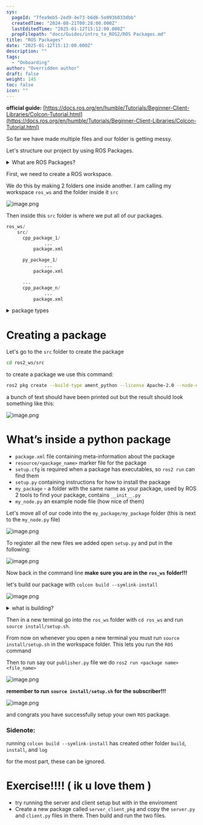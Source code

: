 ```yaml
---
sys:
  pageId: "7fea9eb5-2ed9-4e73-b6d6-5e093b833dbb"
  createdTime: "2024-08-21T00:28:00.000Z"
  lastEditedTime: "2025-01-12T15:12:00.000Z"
  propFilepath: "docs/Guides/intro_to_ROS2/ROS Packages.md"
title: "ROS Packages"
date: "2025-01-12T15:12:00.000Z"
description: ""
tags:
  - "Onboarding"
author: "Overridden author"
draft: false
weight: 145
toc: false
icon: ""
---
```


**official guide:** [https://docs.ros.org/en/humble/Tutorials/Beginner-Client-Libraries/Colcon-Tutorial.html](https://docs.ros.org/en/humble/Tutorials/Beginner-Client-Libraries/Colcon-Tutorial.html)

So far we have made multiple files and our folder is getting messy.

Let's structure our project by using ROS Packages.

<details>

<summary>What are ROS Packages?</summary>

ROS Packages are, as the name implies, packages of code that are highly sharable between ROS developers.

They consist of a folder, `package.xml` file, and source code

```python
      cpp_package_1/
		      ... imagine much code files here ..
          package.xml
```

</details>

First, we need to create a ROS workspace.

We do this by making 2 folders one inside another. I am calling my workspace `ros_ws` and the folder inside it `src`

![image.png](https://prod-files-secure.s3.us-west-2.amazonaws.com/d518164a-d88e-44d1-a4ee-3adb3bd8bce0/70706947-fd18-4537-a67b-e12946812d31/image.png?X-Amz-Algorithm=AWS4-HMAC-SHA256&X-Amz-Content-Sha256=UNSIGNED-PAYLOAD&X-Amz-Credential=ASIAZI2LB466SZFQZN76%2F20250604%2Fus-west-2%2Fs3%2Faws4_request&X-Amz-Date=20250604T140756Z&X-Amz-Expires=3600&X-Amz-Security-Token=IQoJb3JpZ2luX2VjEFUaCXVzLXdlc3QtMiJIMEYCIQCXVAEgSi4O84lcu95ui3Y8BkceHzBtjCSx1%2BxQna%2BA7QIhAJT%2FB6A3fZwoy5fwuDeUx5yoBnyZly9GL2leHJ9Vjz0YKv8DCC4QABoMNjM3NDIzMTgzODA1Igw5ddHgZbxNQxvGTBYq3APcy%2BzTzfZzkuyra41Pn4D090gGyD8XfH2M539TGe3FJ1HoivgaxvL%2BkFv1M%2B%2FjpMk57AkN87YmCh5Jg44nUBcaRW9yfitxvLYbl5QdhWESVFE5mLnKY9HYX7yorhV8yBRpqceltRUhhRiky4iUZL9dq4sZJKfizYkr6YcnndUySEzdEg6kC6Ox4mDregk08x8%2FKWEvv8G7bnwAfu7gPjtje5q%2Fhh0Lpqu72eZYCoXzTxvfERpbd0%2B%2FJKEdKAZL7LV8d9CumBioi%2FXnq%2BpqqVzCAQRRmTF8c0%2FlclFS1ynaGNajeH4283rO2Ze9ov905%2Fx7NDEuIF8xObqk2vcqmP3iMR%2FQcKzoZnZYLKGKC7Iwx%2FleYzkonZmnh84IOKWn4stWBUxXakp2Xz3d4URErXW6aWi6t5bRWfaIbWc7b7l1Ogs%2F%2B0WhKCqemLr%2FfKTRpD%2FokzFI1GCVNY9nlmhu1i3wNkhHOdzCstFm49%2BLtem42g3ZjfnlwZdamgU%2FyyfhtFNZ5pYn2AVvY3QRWVBHtEC%2FXfXAj0y0%2BcsuTpKAkRE6PuF9eUcjzJuHmYlCJDbvORL75yMoopAChTYdKgi5Z9HjKRL%2B9yLR7YQK0StWrFzH3%2B1KdXvSZGkApp2TeTDXgIHCBjqkAZPzLjvPy3sNFn6MMNj0tDpn9UUWD4gJ57A%2FfuP3rjxKjD0JVecGNC1ur5Vn07mkB2n9OgIVzUhcZJ3f0AxX4ThJeCKUMII9X9M%2BRTu5UZxda8nM1aay0BWHqWB7%2FbDvqbZPoR3eTl4T4c6TH5USxS%2BeLqeca5z42yjTdZvTf%2Btjuz9uv%2B%2FUKHUYLL5fXb9cn%2BX9ZjPPIFtVKsaVKgSp69QwWVDt&X-Amz-Signature=9674aa30395f424e4f8adfc5a0bc378308fdf81424a9797a7d2296640debe6e0&X-Amz-SignedHeaders=host&x-id=GetObject)

Then inside this `src` folder is where we put all of our packages.

```python
ros_ws/
    src/
      cpp_package_1/
		      ...
          package.xml

      py_package_1/
		      ...
          package.xml

      ...
      cpp_package_n/
		      ...
          package.xml

```

<details>

<summary>package types</summary>

packages can be either `C++` or python.

the intern file structure is different for each but for this guide we will stick to creating python packages

</details>

# Creating a package

Let's go to the `src` folder to create the package

```bash
cd ros2_ws/src
```

to create a package we use this command:

```bash
ros2 pkg create --build-type ament_python --license Apache-2.0 --node-name my_node my_package
```

a bunch of text should have been printed out but the result should look something like this:

![image.png](https://prod-files-secure.s3.us-west-2.amazonaws.com/d518164a-d88e-44d1-a4ee-3adb3bd8bce0/e6cf1e3f-8512-4a3e-b131-079f800bf3e8/image.png?X-Amz-Algorithm=AWS4-HMAC-SHA256&X-Amz-Content-Sha256=UNSIGNED-PAYLOAD&X-Amz-Credential=ASIAZI2LB466SZFQZN76%2F20250604%2Fus-west-2%2Fs3%2Faws4_request&X-Amz-Date=20250604T140756Z&X-Amz-Expires=3600&X-Amz-Security-Token=IQoJb3JpZ2luX2VjEFUaCXVzLXdlc3QtMiJIMEYCIQCXVAEgSi4O84lcu95ui3Y8BkceHzBtjCSx1%2BxQna%2BA7QIhAJT%2FB6A3fZwoy5fwuDeUx5yoBnyZly9GL2leHJ9Vjz0YKv8DCC4QABoMNjM3NDIzMTgzODA1Igw5ddHgZbxNQxvGTBYq3APcy%2BzTzfZzkuyra41Pn4D090gGyD8XfH2M539TGe3FJ1HoivgaxvL%2BkFv1M%2B%2FjpMk57AkN87YmCh5Jg44nUBcaRW9yfitxvLYbl5QdhWESVFE5mLnKY9HYX7yorhV8yBRpqceltRUhhRiky4iUZL9dq4sZJKfizYkr6YcnndUySEzdEg6kC6Ox4mDregk08x8%2FKWEvv8G7bnwAfu7gPjtje5q%2Fhh0Lpqu72eZYCoXzTxvfERpbd0%2B%2FJKEdKAZL7LV8d9CumBioi%2FXnq%2BpqqVzCAQRRmTF8c0%2FlclFS1ynaGNajeH4283rO2Ze9ov905%2Fx7NDEuIF8xObqk2vcqmP3iMR%2FQcKzoZnZYLKGKC7Iwx%2FleYzkonZmnh84IOKWn4stWBUxXakp2Xz3d4URErXW6aWi6t5bRWfaIbWc7b7l1Ogs%2F%2B0WhKCqemLr%2FfKTRpD%2FokzFI1GCVNY9nlmhu1i3wNkhHOdzCstFm49%2BLtem42g3ZjfnlwZdamgU%2FyyfhtFNZ5pYn2AVvY3QRWVBHtEC%2FXfXAj0y0%2BcsuTpKAkRE6PuF9eUcjzJuHmYlCJDbvORL75yMoopAChTYdKgi5Z9HjKRL%2B9yLR7YQK0StWrFzH3%2B1KdXvSZGkApp2TeTDXgIHCBjqkAZPzLjvPy3sNFn6MMNj0tDpn9UUWD4gJ57A%2FfuP3rjxKjD0JVecGNC1ur5Vn07mkB2n9OgIVzUhcZJ3f0AxX4ThJeCKUMII9X9M%2BRTu5UZxda8nM1aay0BWHqWB7%2FbDvqbZPoR3eTl4T4c6TH5USxS%2BeLqeca5z42yjTdZvTf%2Btjuz9uv%2B%2FUKHUYLL5fXb9cn%2BX9ZjPPIFtVKsaVKgSp69QwWVDt&X-Amz-Signature=9f2ed7682d80ee37395bbd6c8ac3e1abcec743f1f3acde88ec4536709462da5a&X-Amz-SignedHeaders=host&x-id=GetObject)

# What’s inside a python package

- `package.xml` file containing meta-information about the package
- `resource/<package_name>` marker file for the package
- `setup.cfg` is required when a package has executables, so `ros2 run` can find them
- `setup.py` containing instructions for how to install the package
- `my_package` - a folder with the same name as your package, used by ROS 2 tools to find your package, contains `__init__.py`
- `my_node.py` an example node file (how nice of them)

Let's move all of our code into the `my_package/my_package` folder (this is next to the `my_node.py` file)

![image.png](https://prod-files-secure.s3.us-west-2.amazonaws.com/d518164a-d88e-44d1-a4ee-3adb3bd8bce0/9ce58f11-0da9-4d3e-b86d-506a9685d378/image.png?X-Amz-Algorithm=AWS4-HMAC-SHA256&X-Amz-Content-Sha256=UNSIGNED-PAYLOAD&X-Amz-Credential=ASIAZI2LB466SZFQZN76%2F20250604%2Fus-west-2%2Fs3%2Faws4_request&X-Amz-Date=20250604T140756Z&X-Amz-Expires=3600&X-Amz-Security-Token=IQoJb3JpZ2luX2VjEFUaCXVzLXdlc3QtMiJIMEYCIQCXVAEgSi4O84lcu95ui3Y8BkceHzBtjCSx1%2BxQna%2BA7QIhAJT%2FB6A3fZwoy5fwuDeUx5yoBnyZly9GL2leHJ9Vjz0YKv8DCC4QABoMNjM3NDIzMTgzODA1Igw5ddHgZbxNQxvGTBYq3APcy%2BzTzfZzkuyra41Pn4D090gGyD8XfH2M539TGe3FJ1HoivgaxvL%2BkFv1M%2B%2FjpMk57AkN87YmCh5Jg44nUBcaRW9yfitxvLYbl5QdhWESVFE5mLnKY9HYX7yorhV8yBRpqceltRUhhRiky4iUZL9dq4sZJKfizYkr6YcnndUySEzdEg6kC6Ox4mDregk08x8%2FKWEvv8G7bnwAfu7gPjtje5q%2Fhh0Lpqu72eZYCoXzTxvfERpbd0%2B%2FJKEdKAZL7LV8d9CumBioi%2FXnq%2BpqqVzCAQRRmTF8c0%2FlclFS1ynaGNajeH4283rO2Ze9ov905%2Fx7NDEuIF8xObqk2vcqmP3iMR%2FQcKzoZnZYLKGKC7Iwx%2FleYzkonZmnh84IOKWn4stWBUxXakp2Xz3d4URErXW6aWi6t5bRWfaIbWc7b7l1Ogs%2F%2B0WhKCqemLr%2FfKTRpD%2FokzFI1GCVNY9nlmhu1i3wNkhHOdzCstFm49%2BLtem42g3ZjfnlwZdamgU%2FyyfhtFNZ5pYn2AVvY3QRWVBHtEC%2FXfXAj0y0%2BcsuTpKAkRE6PuF9eUcjzJuHmYlCJDbvORL75yMoopAChTYdKgi5Z9HjKRL%2B9yLR7YQK0StWrFzH3%2B1KdXvSZGkApp2TeTDXgIHCBjqkAZPzLjvPy3sNFn6MMNj0tDpn9UUWD4gJ57A%2FfuP3rjxKjD0JVecGNC1ur5Vn07mkB2n9OgIVzUhcZJ3f0AxX4ThJeCKUMII9X9M%2BRTu5UZxda8nM1aay0BWHqWB7%2FbDvqbZPoR3eTl4T4c6TH5USxS%2BeLqeca5z42yjTdZvTf%2Btjuz9uv%2B%2FUKHUYLL5fXb9cn%2BX9ZjPPIFtVKsaVKgSp69QwWVDt&X-Amz-Signature=51c06666e6dc6a34e108e8d809ea137efeda3a3d10b80a7a046722dbc528bc36&X-Amz-SignedHeaders=host&x-id=GetObject)

To register all the new files we added open `setup.py` and put in the following:

![image.png](https://prod-files-secure.s3.us-west-2.amazonaws.com/d518164a-d88e-44d1-a4ee-3adb3bd8bce0/1cd7c262-4cae-4496-9d75-c178537d24a2/image.png?X-Amz-Algorithm=AWS4-HMAC-SHA256&X-Amz-Content-Sha256=UNSIGNED-PAYLOAD&X-Amz-Credential=ASIAZI2LB466SZFQZN76%2F20250604%2Fus-west-2%2Fs3%2Faws4_request&X-Amz-Date=20250604T140756Z&X-Amz-Expires=3600&X-Amz-Security-Token=IQoJb3JpZ2luX2VjEFUaCXVzLXdlc3QtMiJIMEYCIQCXVAEgSi4O84lcu95ui3Y8BkceHzBtjCSx1%2BxQna%2BA7QIhAJT%2FB6A3fZwoy5fwuDeUx5yoBnyZly9GL2leHJ9Vjz0YKv8DCC4QABoMNjM3NDIzMTgzODA1Igw5ddHgZbxNQxvGTBYq3APcy%2BzTzfZzkuyra41Pn4D090gGyD8XfH2M539TGe3FJ1HoivgaxvL%2BkFv1M%2B%2FjpMk57AkN87YmCh5Jg44nUBcaRW9yfitxvLYbl5QdhWESVFE5mLnKY9HYX7yorhV8yBRpqceltRUhhRiky4iUZL9dq4sZJKfizYkr6YcnndUySEzdEg6kC6Ox4mDregk08x8%2FKWEvv8G7bnwAfu7gPjtje5q%2Fhh0Lpqu72eZYCoXzTxvfERpbd0%2B%2FJKEdKAZL7LV8d9CumBioi%2FXnq%2BpqqVzCAQRRmTF8c0%2FlclFS1ynaGNajeH4283rO2Ze9ov905%2Fx7NDEuIF8xObqk2vcqmP3iMR%2FQcKzoZnZYLKGKC7Iwx%2FleYzkonZmnh84IOKWn4stWBUxXakp2Xz3d4URErXW6aWi6t5bRWfaIbWc7b7l1Ogs%2F%2B0WhKCqemLr%2FfKTRpD%2FokzFI1GCVNY9nlmhu1i3wNkhHOdzCstFm49%2BLtem42g3ZjfnlwZdamgU%2FyyfhtFNZ5pYn2AVvY3QRWVBHtEC%2FXfXAj0y0%2BcsuTpKAkRE6PuF9eUcjzJuHmYlCJDbvORL75yMoopAChTYdKgi5Z9HjKRL%2B9yLR7YQK0StWrFzH3%2B1KdXvSZGkApp2TeTDXgIHCBjqkAZPzLjvPy3sNFn6MMNj0tDpn9UUWD4gJ57A%2FfuP3rjxKjD0JVecGNC1ur5Vn07mkB2n9OgIVzUhcZJ3f0AxX4ThJeCKUMII9X9M%2BRTu5UZxda8nM1aay0BWHqWB7%2FbDvqbZPoR3eTl4T4c6TH5USxS%2BeLqeca5z42yjTdZvTf%2Btjuz9uv%2B%2FUKHUYLL5fXb9cn%2BX9ZjPPIFtVKsaVKgSp69QwWVDt&X-Amz-Signature=40fff5f74c347ff8571261122bae8ae0a1b52bf83fdf361b7e0f1a47d2543ba6&X-Amz-SignedHeaders=host&x-id=GetObject)

Now back in the command line **make sure you are in the** **`ros_ws`** **folder!!!**

let's build our package with `colcon build --symlink-install`

![image.png](https://prod-files-secure.s3.us-west-2.amazonaws.com/d518164a-d88e-44d1-a4ee-3adb3bd8bce0/2f2a0d27-b173-48fd-b189-5f5c0ce65619/image.png?X-Amz-Algorithm=AWS4-HMAC-SHA256&X-Amz-Content-Sha256=UNSIGNED-PAYLOAD&X-Amz-Credential=ASIAZI2LB466SZFQZN76%2F20250604%2Fus-west-2%2Fs3%2Faws4_request&X-Amz-Date=20250604T140756Z&X-Amz-Expires=3600&X-Amz-Security-Token=IQoJb3JpZ2luX2VjEFUaCXVzLXdlc3QtMiJIMEYCIQCXVAEgSi4O84lcu95ui3Y8BkceHzBtjCSx1%2BxQna%2BA7QIhAJT%2FB6A3fZwoy5fwuDeUx5yoBnyZly9GL2leHJ9Vjz0YKv8DCC4QABoMNjM3NDIzMTgzODA1Igw5ddHgZbxNQxvGTBYq3APcy%2BzTzfZzkuyra41Pn4D090gGyD8XfH2M539TGe3FJ1HoivgaxvL%2BkFv1M%2B%2FjpMk57AkN87YmCh5Jg44nUBcaRW9yfitxvLYbl5QdhWESVFE5mLnKY9HYX7yorhV8yBRpqceltRUhhRiky4iUZL9dq4sZJKfizYkr6YcnndUySEzdEg6kC6Ox4mDregk08x8%2FKWEvv8G7bnwAfu7gPjtje5q%2Fhh0Lpqu72eZYCoXzTxvfERpbd0%2B%2FJKEdKAZL7LV8d9CumBioi%2FXnq%2BpqqVzCAQRRmTF8c0%2FlclFS1ynaGNajeH4283rO2Ze9ov905%2Fx7NDEuIF8xObqk2vcqmP3iMR%2FQcKzoZnZYLKGKC7Iwx%2FleYzkonZmnh84IOKWn4stWBUxXakp2Xz3d4URErXW6aWi6t5bRWfaIbWc7b7l1Ogs%2F%2B0WhKCqemLr%2FfKTRpD%2FokzFI1GCVNY9nlmhu1i3wNkhHOdzCstFm49%2BLtem42g3ZjfnlwZdamgU%2FyyfhtFNZ5pYn2AVvY3QRWVBHtEC%2FXfXAj0y0%2BcsuTpKAkRE6PuF9eUcjzJuHmYlCJDbvORL75yMoopAChTYdKgi5Z9HjKRL%2B9yLR7YQK0StWrFzH3%2B1KdXvSZGkApp2TeTDXgIHCBjqkAZPzLjvPy3sNFn6MMNj0tDpn9UUWD4gJ57A%2FfuP3rjxKjD0JVecGNC1ur5Vn07mkB2n9OgIVzUhcZJ3f0AxX4ThJeCKUMII9X9M%2BRTu5UZxda8nM1aay0BWHqWB7%2FbDvqbZPoR3eTl4T4c6TH5USxS%2BeLqeca5z42yjTdZvTf%2Btjuz9uv%2B%2FUKHUYLL5fXb9cn%2BX9ZjPPIFtVKsaVKgSp69QwWVDt&X-Amz-Signature=1ad3ebde33b9d6041459de78cad4c3ffbc0113be2dfe51bfd63f83a372cd0152&X-Amz-SignedHeaders=host&x-id=GetObject)

<details>

<summary>what is building?</summary>

if you are a CS major at Rose-Hulman you will learn the answer to this in CSSE132

but TLDR; is it combines all the code files into one program that can be run easily 

</details>

Then in a new terminal go into the `ros_ws` folder with `cd ros_ws` and run `source install/setup.sh`. 

From now on whenever you open a new terminal you must run `source install/setup.sh` in the workspace folder. This lets you run the `ROS` command

Then to run say our `publisher.py` file we do `ros2 run <package name> <file_name>`

![image.png](https://prod-files-secure.s3.us-west-2.amazonaws.com/d518164a-d88e-44d1-a4ee-3adb3bd8bce0/4f4b1219-3a44-4632-aa0a-ce3471699f59/image.png?X-Amz-Algorithm=AWS4-HMAC-SHA256&X-Amz-Content-Sha256=UNSIGNED-PAYLOAD&X-Amz-Credential=ASIAZI2LB466SZFQZN76%2F20250604%2Fus-west-2%2Fs3%2Faws4_request&X-Amz-Date=20250604T140756Z&X-Amz-Expires=3600&X-Amz-Security-Token=IQoJb3JpZ2luX2VjEFUaCXVzLXdlc3QtMiJIMEYCIQCXVAEgSi4O84lcu95ui3Y8BkceHzBtjCSx1%2BxQna%2BA7QIhAJT%2FB6A3fZwoy5fwuDeUx5yoBnyZly9GL2leHJ9Vjz0YKv8DCC4QABoMNjM3NDIzMTgzODA1Igw5ddHgZbxNQxvGTBYq3APcy%2BzTzfZzkuyra41Pn4D090gGyD8XfH2M539TGe3FJ1HoivgaxvL%2BkFv1M%2B%2FjpMk57AkN87YmCh5Jg44nUBcaRW9yfitxvLYbl5QdhWESVFE5mLnKY9HYX7yorhV8yBRpqceltRUhhRiky4iUZL9dq4sZJKfizYkr6YcnndUySEzdEg6kC6Ox4mDregk08x8%2FKWEvv8G7bnwAfu7gPjtje5q%2Fhh0Lpqu72eZYCoXzTxvfERpbd0%2B%2FJKEdKAZL7LV8d9CumBioi%2FXnq%2BpqqVzCAQRRmTF8c0%2FlclFS1ynaGNajeH4283rO2Ze9ov905%2Fx7NDEuIF8xObqk2vcqmP3iMR%2FQcKzoZnZYLKGKC7Iwx%2FleYzkonZmnh84IOKWn4stWBUxXakp2Xz3d4URErXW6aWi6t5bRWfaIbWc7b7l1Ogs%2F%2B0WhKCqemLr%2FfKTRpD%2FokzFI1GCVNY9nlmhu1i3wNkhHOdzCstFm49%2BLtem42g3ZjfnlwZdamgU%2FyyfhtFNZ5pYn2AVvY3QRWVBHtEC%2FXfXAj0y0%2BcsuTpKAkRE6PuF9eUcjzJuHmYlCJDbvORL75yMoopAChTYdKgi5Z9HjKRL%2B9yLR7YQK0StWrFzH3%2B1KdXvSZGkApp2TeTDXgIHCBjqkAZPzLjvPy3sNFn6MMNj0tDpn9UUWD4gJ57A%2FfuP3rjxKjD0JVecGNC1ur5Vn07mkB2n9OgIVzUhcZJ3f0AxX4ThJeCKUMII9X9M%2BRTu5UZxda8nM1aay0BWHqWB7%2FbDvqbZPoR3eTl4T4c6TH5USxS%2BeLqeca5z42yjTdZvTf%2Btjuz9uv%2B%2FUKHUYLL5fXb9cn%2BX9ZjPPIFtVKsaVKgSp69QwWVDt&X-Amz-Signature=f6e7df6011de8b9cbc5cc1cabc659a6f1b8a1bf21ed2ba3217f5ffedf0390bee&X-Amz-SignedHeaders=host&x-id=GetObject)

**remember to run** **`source install/setup.sh`** **for the subscriber!!!**

![image.png](https://prod-files-secure.s3.us-west-2.amazonaws.com/d518164a-d88e-44d1-a4ee-3adb3bd8bce0/02121119-dad4-49ec-8356-c956108b4243/image.png?X-Amz-Algorithm=AWS4-HMAC-SHA256&X-Amz-Content-Sha256=UNSIGNED-PAYLOAD&X-Amz-Credential=ASIAZI2LB466SZFQZN76%2F20250604%2Fus-west-2%2Fs3%2Faws4_request&X-Amz-Date=20250604T140756Z&X-Amz-Expires=3600&X-Amz-Security-Token=IQoJb3JpZ2luX2VjEFUaCXVzLXdlc3QtMiJIMEYCIQCXVAEgSi4O84lcu95ui3Y8BkceHzBtjCSx1%2BxQna%2BA7QIhAJT%2FB6A3fZwoy5fwuDeUx5yoBnyZly9GL2leHJ9Vjz0YKv8DCC4QABoMNjM3NDIzMTgzODA1Igw5ddHgZbxNQxvGTBYq3APcy%2BzTzfZzkuyra41Pn4D090gGyD8XfH2M539TGe3FJ1HoivgaxvL%2BkFv1M%2B%2FjpMk57AkN87YmCh5Jg44nUBcaRW9yfitxvLYbl5QdhWESVFE5mLnKY9HYX7yorhV8yBRpqceltRUhhRiky4iUZL9dq4sZJKfizYkr6YcnndUySEzdEg6kC6Ox4mDregk08x8%2FKWEvv8G7bnwAfu7gPjtje5q%2Fhh0Lpqu72eZYCoXzTxvfERpbd0%2B%2FJKEdKAZL7LV8d9CumBioi%2FXnq%2BpqqVzCAQRRmTF8c0%2FlclFS1ynaGNajeH4283rO2Ze9ov905%2Fx7NDEuIF8xObqk2vcqmP3iMR%2FQcKzoZnZYLKGKC7Iwx%2FleYzkonZmnh84IOKWn4stWBUxXakp2Xz3d4URErXW6aWi6t5bRWfaIbWc7b7l1Ogs%2F%2B0WhKCqemLr%2FfKTRpD%2FokzFI1GCVNY9nlmhu1i3wNkhHOdzCstFm49%2BLtem42g3ZjfnlwZdamgU%2FyyfhtFNZ5pYn2AVvY3QRWVBHtEC%2FXfXAj0y0%2BcsuTpKAkRE6PuF9eUcjzJuHmYlCJDbvORL75yMoopAChTYdKgi5Z9HjKRL%2B9yLR7YQK0StWrFzH3%2B1KdXvSZGkApp2TeTDXgIHCBjqkAZPzLjvPy3sNFn6MMNj0tDpn9UUWD4gJ57A%2FfuP3rjxKjD0JVecGNC1ur5Vn07mkB2n9OgIVzUhcZJ3f0AxX4ThJeCKUMII9X9M%2BRTu5UZxda8nM1aay0BWHqWB7%2FbDvqbZPoR3eTl4T4c6TH5USxS%2BeLqeca5z42yjTdZvTf%2Btjuz9uv%2B%2FUKHUYLL5fXb9cn%2BX9ZjPPIFtVKsaVKgSp69QwWVDt&X-Amz-Signature=df1cb1b2053193a8337dfcfc57cb645253590c41172c890fbdc003391e5932a7&X-Amz-SignedHeaders=host&x-id=GetObject)

and congrats you have successfully setup your own `ROS` package.

### Sidenote:

running `colcon build --symlink-install` has created other folder `build`, `install`, and `log`

for the most part, these can be ignored.

# Exercise!!!! ( ik u love them )

- try running the server and client setup but with in the enviroment
- Create a new package called `server_client_pkg` and copy the `server.py` and `client.py` files in there. Then build and run the two files.
